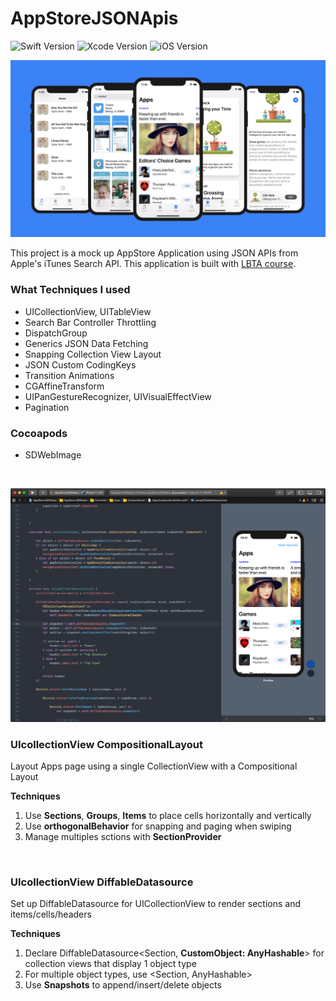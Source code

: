 
# AppStoreJSONApis
![Swift Version](https://img.shields.io/badge/Swift-5-orange.svg)
![Xcode Version](https://img.shields.io/badge/Xcode-11.6-lightgrey.svg)
![iOS Version](https://img.shields.io/badge/iOS-13.4%2B-brightgreen.svg)

 ![Screenshot](/images/ScreenShot.jpeg)

This project is a mock up AppStore Application using JSON APIs from Apple's iTunes Search API. This application is built with [LBTA course](https://www.letsbuildthatapp.com/course/AppStore%20JSON%20APIs).


### What Techniques I used
* UICollectionView, UITableView
* Search Bar Controller Throttling
* DispatchGroup
* Generics JSON Data Fetching
* Snapping Collection View Layout
* JSON Custom CodingKeys
* Transition Animations
* CGAffineTransform
* UIPanGestureRecognizer, UIVisualEffectView
* Pagination

### Cocoapods
* SDWebImage

&nbsp;

 ![SwiftUI](/images/SwiftUI.png)

### UIcollectionView CompositionalLayout
Layout Apps page using a single CollectionView with a Compositional Layout

**Techniques**
1. Use **Sections**, **Groups**, **Items** to place cells horizontally and vertically
2. Use **orthogonalBehavior** for snapping and paging when swiping
3. Manage multiples sctions with **SectionProvider**

&nbsp;

### UIcollectionView DiffableDatasource
Set up DiffableDatasource for UICollectionView to render sections and items/cells/headers

**Techniques**
1. Declare DiffableDatasource<Section, **CustomObject: AnyHashable**> for collection views that display 1 object type
2. For multiple object types, use <Section, AnyHashable>
3. Use **Snapshots** to append/insert/delete objects
